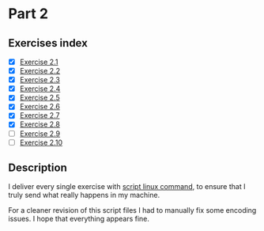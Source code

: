 # Part 2

## Exercises index

- [x] [Exercise 2.1](https://github.com/srpepperoni/devOpsWithDocker/tree/master/part_2/exercise_2-1)
- [x] [Exercise 2.2](https://github.com/srpepperoni/devOpsWithDocker/tree/master/part_2/exercise_2-2)
- [x] [Exercise 2.3](https://github.com/srpepperoni/devOpsWithDocker/tree/master/part_2/exercise_2-3)
- [x] [Exercise 2.4](https://github.com/srpepperoni/devOpsWithDocker/tree/master/part_2/exercise_2-4)
- [x] [Exercise 2.5](https://github.com/srpepperoni/devOpsWithDocker/tree/master/part_2/exercise_2-5)
- [x] [Exercise 2.6](https://github.com/srpepperoni/devOpsWithDocker/tree/master/part_2/exercise_2-6)
- [x] [Exercise 2.7](https://github.com/srpepperoni/devOpsWithDocker/tree/master/part_2/exercise_2-7)
- [x] [Exercise 2.8](https://github.com/srpepperoni/devOpsWithDocker/tree/master/part_2/exercise_2-8)
- [ ] [Exercise 2.9](https://github.com/srpepperoni/devOpsWithDocker/tree/master/part_2/exercise_2-9)
- [ ] [Exercise 2.10](https://github.com/srpepperoni/devOpsWithDocker/tree/master/part_2/exercise_2-10)

## Description

I deliver every single exercise with [script linux command](http://man7.org/linux/man-pages/man1/script.1.html), to ensure that I truly send what really happens in my machine.

For a cleaner revision of this script files I had to manually fix some encoding issues. I hope that everything appears fine.
